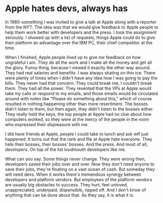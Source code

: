 # Apple hates devs, always has
In 1980-something I was invited to give a talk at Apple along with a reporter from the NYT. The idea was that we would give feedback to Apple people to help them work better with developers and the press. I took the assignment seriously. I showed up with a list of requests, things Apple could do to give their platform an advantage over the IBM PC, their chief competitor at the time.

When I finished, Apple people lined up to give <i>me</i> feedback on how ungrateful I am. They do all the work and I make all the money and get all the glory. Funny thing, because I viewed it exactly the other way around. They had real salaries and benefits. I was always skating on thin ice. There were plenty of times when I didn't have any idea how I was going to pay the bills. They never had that concern. They could break me, I couldn't break them. They had all the power. They resented that the VPs at Apple would take my calls or respond to my emails, and those emails would be circulated around with notes like "Please do something about this," which of course resulted in nothing happening other than more resentment. The bosses didn't listen to them, but then again, they didn't listen to the bosses either. They really held the keys, the top people at Apple had no clue about how computers worked, so they were at the mercy of the people in the room who expressed their displeasure with me. 

I did have friends at Apple, people I could take to lunch and ask wtf just happened. It turns out that the rank and file at Apple hate everyone. They hate their bosses, their bosses' bosses. And the press. And most of all, developers. On top of the list loudmouth developers like me. 

What can you say. Some things never change. They were wrong then, developers saved their jobs over and over. Now they don't need anyone to save their jobs, they're floating on a vast ocean of cash. But someday they will need devs. When it works there's tremendous synergy between developers and platform vendors. But employees of the platform vendors are usually big obstacles to success. They hurt, feel unloved, unappreciated, underpaid, dispensible, ripped off. And I don't know of anything that can be done about that. As they say, it is what it is. 

